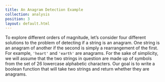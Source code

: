 ```yaml
---
title: An Anagram Detection Example
collection: analysis
position: 3
layout: default.html
---
```


To explore different orders of magnitude, let’s consider four different
solutions to the problem of detecting if a string is an anagram. One
string is an anagram of another if the second is simply a rearrangement
of the first. For example, `'heart'` and `'earth'` are anagrams. For the
sake of simplicity, we will assume that the two strings in question are
made up of symbols from the set of 26 lowercase alphabetic characters.
Our goal is to write a boolean function that will take two strings and
return whether they are anagrams.

<!-- literate analysis/anagrams.py -->

